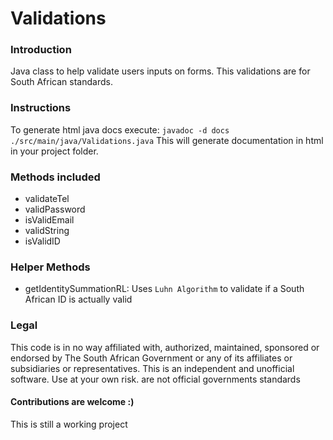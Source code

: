 # Validations
### Introduction
Java class to help validate users inputs on forms.
This validations are for South African standards.

### Instructions
To generate html java docs execute:
`javadoc -d docs ./src/main/java/Validations.java`
This will generate documentation in html in your project folder.

### Methods included
* validateTel
* validPassword
* isValidEmail
* validString
* isValidID

### Helper Methods
* getIdentitySummationRL: Uses `Luhn Algorithm` to validate if a South African ID is actually valid

### Legal
This code is in no way affiliated with, authorized, maintained, sponsored or endorsed by The South African Government or any of its affiliates or subsidiaries or representatives.
This is an independent and unofficial software. Use at your own risk.
are not official governments standards

#### Contributions are welcome :)
This is still a working project